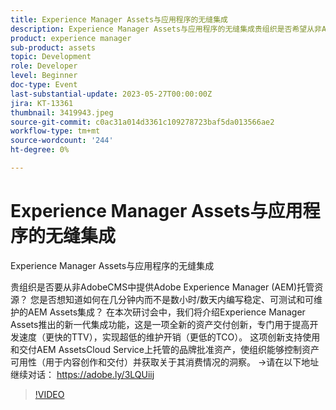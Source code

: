 ```yaml
---
title: Experience Manager Assets与应用程序的无缝集成
description: Experience Manager Assets与应用程序的无缝集成贵组织是否希望从非AdobeCMS中提供Adobe Experience Manager (AEM)托管资源？ 您是否想知道如何在几分钟内而不是数小时/数天内编写稳定、可测试和可维护的AEM Assets集成？ 在本次研讨会中，我们将介绍Experience Manager Assets推出的新一代集成功能，这是一项全新的资产交付创新，专门用于提高开发速度（更快的TTV），实现超低的维护开销（更低的TCO）。 这项创新支持使用和交付AEM AssetsCloud Service上托管的品牌批准资产，使组织能够控制资产可用性（用于内容创作和交付）并获取关于其消费情况的洞察。
product: experience manager
sub-product: assets
topic: Development
role: Developer
level: Beginner
doc-type: Event
last-substantial-update: 2023-05-27T00:00:00Z
jira: KT-13361
thumbnail: 3419943.jpeg
source-git-commit: c0ac31a014d3361c109278723baf5da013566ae2
workflow-type: tm+mt
source-wordcount: '244'
ht-degree: 0%

---
```



# Experience Manager Assets与应用程序的无缝集成

Experience Manager Assets与应用程序的无缝集成

贵组织是否要从非AdobeCMS中提供Adobe Experience Manager (AEM)托管资源？ 您是否想知道如何在几分钟内而不是数小时/数天内编写稳定、可测试和可维护的AEM Assets集成？ 在本次研讨会中，我们将介绍Experience Manager Assets推出的新一代集成功能，这是一项全新的资产交付创新，专门用于提高开发速度（更快的TTV），实现超低的维护开销（更低的TCO）。 这项创新支持使用和交付AEM AssetsCloud Service上托管的品牌批准资产，使组织能够控制资产可用性（用于内容创作和交付）并获取关于其消费情况的洞察。 →请在以下地址继续对话： https://adobe.ly/3LQUiij

>[!VIDEO](https://video.tv.adobe.com/v/3419943/?learn=on)

